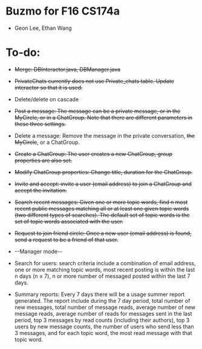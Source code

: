 # Buzmo for F16 CS174a
* Geon Lee, Ethan Wang

# To-do:
* ~~Merge: DBInteractor.java, DBManager.java~~

* ~~PrivateChats currently does not use Private_chats table. Update interactor so that it is used.~~

* Delete/delete on cascade

* ~~Post a message: The message can be a private message, or in the MyCircle, or in a ChatGroup. Note that
there are different parameters in these three settings.~~

* Delete a message: Remove the message in the private conversation, ~~the MyCircle~~, or a ChatGroup.

* ~~Create a ChatGroup: The user creates a new ChatGroup, group properties are also set.~~

* ~~Modify ChatGroup properties: Change title, duration for the ChatGroup.~~

* ~~Invite and accept: invite a user (email address) to join a ChatGroup and accept the invitation.~~

* ~~Search recent messages: Given one or more topic words, find n most recent public messages matching all
or at least one given topic words (two different types of searches). The default set of topic words is the
set of topic words associated with the user.~~

* ~~Request to join friend circle: Once a new user (email address) is found, send a request to be a friend of
that user.~~

* --Manager mode--

* Search for users: search criteria include a combination of email address, one or more matching topic words,
most recent posting is within the last n days (n ≤ 7), n or more number of messaged posted within the
last 7 days.

* Summary reports: Every 7 days there will be a usage summer report generated. The report include during
the 7 day period, total number of new messages, total number of message reads, average number of new
message reads, average number of reads for messages sent in the last period, top 3 messages by read
counts (including their authors), top 3 users by new message counts, the number of users who send less
than 3 messages, and for each topic word, the most read message with that topic word.
